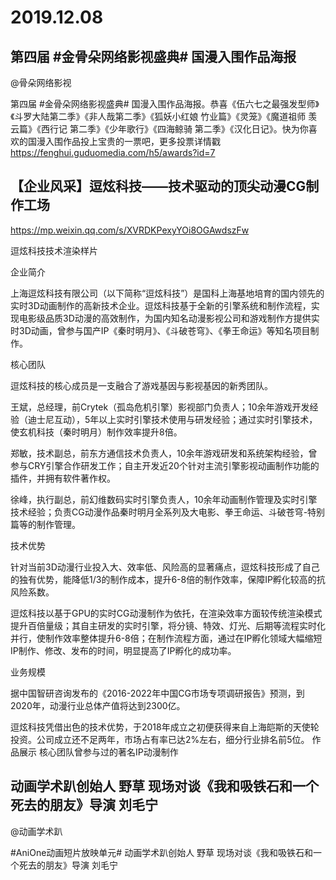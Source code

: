# 2019.12.08

## 第四届 #金骨朵网络影视盛典# 国漫入围作品海报

@骨朵网络影视                            

第四届 #金骨朵网络影视盛典# 国漫入围作品海报。恭喜《伍六七之最强发型师》《斗罗大陆第二季》《非人哉第二季》《狐妖小红娘 竹业篇》《灵笼》《魔道祖师 羡云篇》《西行记 第二季》《少年歌行》《四海鲸骑 第二季》《汉化日记》。快为你喜欢的国漫入围作品投上宝贵的一票吧，更多投票详情戳 https://fenghui.guduomedia.com/h5/awards?id=7





## 【企业风采】逗炫科技——技术驱动的顶尖动漫CG制作工场 

https://mp.weixin.qq.com/s/XVRDKPexyYOi8OGAwdszFw

逗炫科技技术渲染样片

企业简介

上海逗炫科技有限公司（以下简称“逗炫科技”）是国科上海基地培育的国内领先的实时3D动画制作的高新技术企业。逗炫科技基于全新的引擎系统和制作流程，实现电影级品质3D动漫的高效制作，为国内知名动漫影视公司和游戏制作方提供实时3D动画，曾参与国产IP《秦时明月》、《斗破苍穹》、《拳王命运》等知名项目制作。



核心团队

逗炫科技的核心成员是一支融合了游戏基因与影视基因的新秀团队。

王斌，总经理，前Crytek（孤岛危机引擎）影视部门负责人；10余年游戏开发经验（迪士尼互动），5年以上实时引擎技术使用与研发经验；通过实时引擎技术，使玄机科技（秦时明月）制作效率提升8倍。

郑敏，技术副总，前东方通信技术负责人，10余年游戏研发和系统架构经验，曾参与CRY引擎合作研发工作；自主开发近20个针对主流引擎影视动画制作功能的插件，并拥有软件著作权。

徐峰，执行副总，前幻维数码实时引擎负责人，10余年动画制作管理及实时引擎技术经验；负责CG动漫作品秦时明月全系列及大电影、拳王命运、斗破苍穹-特别篇等的制作管理。 
   

技术优势

针对当前3D动漫行业投入大、效率低、风险高的显著痛点，逗炫科技形成了自己的独有优势，能降低1/3的制作成本，提升6-8倍的制作效率，保障IP孵化较高的抗风险系数。

逗炫科技以基于GPU的实时CG动漫制作为依托，在渲染效率方面较传统渲染模式提升百倍量级；其自主研发的实时引擎，将分镜、特效、灯光、后期等流程实时化并行，使制作效率整体提升6-8倍；在制作流程方面，通过在IP孵化领域大幅缩短IP制作、修改、发布的时间，明显提高了IP孵化的成功率。

业务规模

据中国智研咨询发布的《2016-2022年中国CG市场专项调研报告》预测，到2020年，动漫行业总体产值将达到2300亿。

逗炫科技凭借出色的技术优势，于2018年成立之初便获得来自上海皑斯的天使轮投资。公司成立还不足两年，市场占有率已达2%左右，细分行业排名前5位。 
作品展示 
核心团队曾参与过的著名IP动漫制作



## 动画学术趴创始人 野草 现场对谈《我和吸铁石和一个死去的朋友》导演 刘毛宁

@动画学术趴                            

#AniOne动画短片放映单元# 动画学术趴创始人 野草 现场对谈《我和吸铁石和一个死去的朋友》导演 刘毛宁
